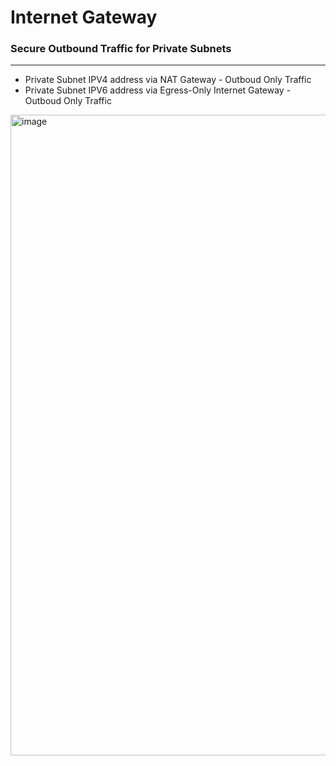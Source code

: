 # Internet Gateway

### Secure Outbound Traffic for Private Subnets 
---
- Private Subnet IPV4 address via NAT Gateway - Outboud Only Traffic
- Private Subnet IPV6 address via Egress-Only Internet Gateway - Outboud Only Traffic
<img width="1025" alt="image" src="https://github.com/cskarthik22/Notes/assets/38231831/1376be35-d05f-4655-a5b0-1e2b8f8a5b95">
